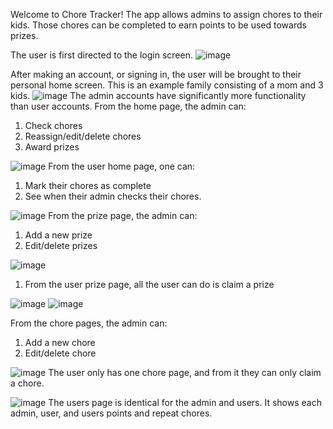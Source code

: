 Welcome to Chore Tracker! The app allows admins to assign chores to their kids.
Those chores can be completed to earn points to be used towards prizes.

The user is first directed to the login screen.
![image](https://github.com/bwrosen20/chore-tracker/assets/114421657/d5eba7e1-c346-4234-b05f-763a06dc1955)

After making an account, or signing in, the user will be brought to their personal home screen.
This is an example family consisting of a mom and 3 kids.
![image](https://github.com/bwrosen20/chore-tracker/assets/114421657/463bda57-9a37-4e49-a42b-2bbd5e670bfb)
The admin accounts have significantly more functionality than user accounts. 
From the home page, the admin can:
  1. Check chores
  2. Reassign/edit/delete chores
  3. Award prizes

![image](https://github.com/bwrosen20/chore-tracker/assets/114421657/236813e2-1a73-4b58-8184-d8c343c58b8e)
From the user home page, one can:
  1. Mark their chores as complete
  2. See when their admin checks their chores.


![image](https://github.com/bwrosen20/chore-tracker/assets/114421657/786dfe49-8239-4f95-b517-ce44ae0dacf7)
From the prize page, the admin can:
  1. Add a new prize
  2. Edit/delete prizes
     
![image](https://github.com/bwrosen20/chore-tracker/assets/114421657/62ed1494-5f46-4547-848b-5856537dea36)
  1. From the user prize page, all the user can do is claim a prize

![image](https://github.com/bwrosen20/chore-tracker/assets/114421657/7acad810-5ae6-4766-b312-f2ba55643976)
![image](https://github.com/bwrosen20/chore-tracker/assets/114421657/ed29e815-d052-4a9b-a96a-0c5b19649eee)

From the chore pages, the admin can:
  1. Add a new chore
  2. Edit/delete chore

![image](https://github.com/bwrosen20/chore-tracker/assets/114421657/175847ad-2c3a-44a4-a995-5f56cd993a2d)
  The user only has one chore page, and from it they can only claim a chore.


![image](https://github.com/bwrosen20/chore-tracker/assets/114421657/352b8675-8bf6-40a3-8a74-494ee10c86ca)
The users page is identical for the admin and users. It shows each admin, user, and users points and repeat chores.
